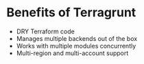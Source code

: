 # Benefits of Terragrunt

* DRY Terraform code
* Manages multiple backends out of the box
* Works with multiple modules concurrently
* Multi-region and multi-account support

